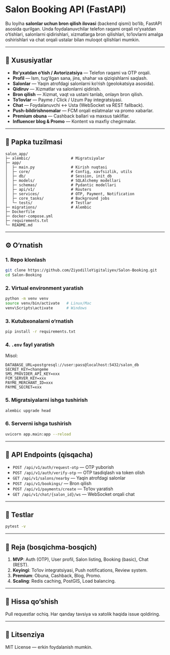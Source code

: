 # Salon Booking API (FastAPI)

Bu loyiha **salonlar uchun bron qilish ilovasi** (backend qismi) bo‘lib, FastAPI asosida qurilgan. Unda foydalanuvchilar telefon raqami orqali ro‘yxatdan o‘tishlari, salonlarni qidirishlari, xizmatlarga bron qilishlari, to‘lovlarni amalga oshirishlari va chat orqali ustalar bilan muloqot qilishlari mumkin.

---

## 🚀 Xususiyatlar

* **Ro‘yxatdan o‘tish / Avtorizatsiya** — Telefon raqami va OTP orqali.
* **Profil** — Ism, tug‘ilgan sana, jins, shahar va qiziqishlarni saqlash.
* **Salonlar** — Yaqin atrofdagi salonlarni ko‘rish (geolokatsiya asosida).
* **Qidiruv** — Xizmatlar va salonlarni qidirish.
* **Bron qilish** — Xizmat, vaqt va ustani tanlab, onlayn bron qilish.
* **To‘lovlar** — Payme / Click / Uzum Pay integratsiyasi.
* **Chat** — Foydalanuvchi ↔️ Usta (WebSocket va REST fallback).
* **Push-bildirishnomalar** — FCM orqali eslatmalar va promo xabarlar.
* **Premium obuna** — Cashback ballari va maxsus takliflar.
* **Influencer blog & Promo** — Kontent va maxfiy chegirmalar.

---

## 📂 Papka tuzilmasi

```
salon_app/
├─ alembic/                  # Migratsiyalar
├─ app/
│  ├─ main.py                # Kirish nuqtasi
│  ├─ core/                  # Config, xavfsizlik, utils
│  ├─ db/                    # Session, init_db
│  ├─ models/                # SQLAlchemy modellari
│  ├─ schemas/               # Pydantic modellari
│  ├─ api/v1/                # Routers
│  ├─ services/              # OTP, Payment, Notification
│  ├─ core_tasks/            # Background jobs
│  └─ tests/                 # Testlar
├─ migrations/               # Alembic
├─ Dockerfile
├─ docker-compose.yml
├─ requirements.txt
└─ README.md
```

---

## ⚙️ O‘rnatish

### 1. Repo klonlash

```bash
git clone https://github.com/ZiyodilloYigitaliyev/Salon-Booking.git
cd Salon-Booking
```

### 2. Virtual environment yaratish

```bash
python -m venv venv
source venv/bin/activate   # Linux/Mac
venv\Scripts\activate      # Windows
```

### 3. Kutubxonalarni o‘rnatish

```bash
pip install -r requirements.txt
```

### 4. `.env` fayl yaratish

Misol:

```
DATABASE_URL=postgresql://user:pass@localhost:5432/salon_db
SECRET_KEY=changeme
SMS_PROVIDER_API_KEY=xxx
FCM_SERVER_KEY=xxx
PAYME_MERCHANT_ID=xxx
PAYME_SECRET=xxx
```

### 5. Migratsiyalarni ishga tushirish

```bash
alembic upgrade head
```

### 6. Serverni ishga tushirish

```bash
uvicorn app.main:app --reload
```

---

## 📡 API Endpoints (qisqacha)

* `POST /api/v1/auth/request-otp` — OTP yuborish
* `POST /api/v1/auth/verify-otp` — OTP tasdiqlash va token olish
* `GET /api/v1/salons/nearby` — Yaqin atrofdagi salonlar
* `POST /api/v1/bookings/` — Bron qilish
* `POST /api/v1/payments/create` — To‘lov yaratish
* `GET /api/v1/chat/{salon_id}/ws` — WebSocket orqali chat

---

## 🧪 Testlar

```bash
pytest -v
```

---

## 📌 Reja (bosqichma-bosqich)

1. **MVP**: Auth (OTP), User profil, Salon listing, Booking (basic), Chat (REST).
2. **Keyingi**: To‘lov integratsiyasi, Push notifications, Review system.
3. **Premium**: Obuna, Cashback, Blog, Promo.
4. **Scaling**: Redis caching, PostGIS, Load balancing.

---

## 🤝 Hissa qo‘shish

Pull requestlar ochiq. Har qanday tavsiya va xatolik haqida issue qoldiring.

---

## 📄 Litsenziya

MIT License — erkin foydalanish mumkin.
